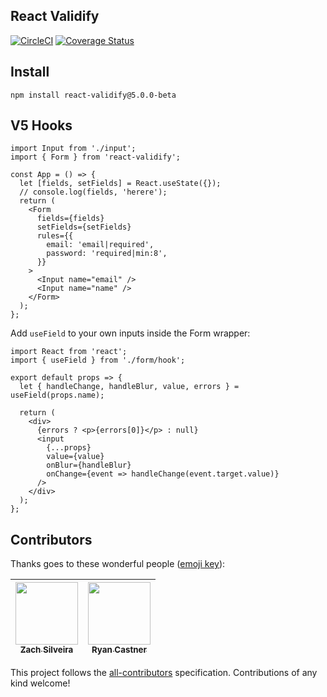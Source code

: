 ## React Validify

[![CircleCI](https://circleci.com/gh/navjobs/validify.svg?style=svg)](https://circleci.com/gh/navjobs/validify)
[![Coverage Status](https://coveralls.io/repos/github/navjobs/validify/badge.svg?branch=master)](https://coveralls.io/github/navjobs/validify?branch=master)

## Install

```
npm install react-validify@5.0.0-beta
```

## V5 Hooks

```
import Input from './input';
import { Form } from 'react-validify';

const App = () => {
  let [fields, setFields] = React.useState({});
  // console.log(fields, 'herere');
  return (
    <Form
      fields={fields}
      setFields={setFields}
      rules={{
        email: 'email|required',
        password: 'required|min:8',
      }}
    >
      <Input name="email" />
      <Input name="name" />
    </Form>
  );
};
```

Add `useField` to your own inputs inside the Form wrapper:

```
import React from 'react';
import { useField } from './form/hook';

export default props => {
  let { handleChange, handleBlur, value, errors } = useField(props.name);

  return (
    <div>
      {errors ? <p>{errors[0]}</p> : null}
      <input
        {...props}
        value={value}
        onBlur={handleBlur}
        onChange={event => handleChange(event.target.value)}
      />
    </div>
  );
};

```

## Contributors

Thanks goes to these wonderful people ([emoji key](https://github.com/kentcdodds/all-contributors#emoji-key)):

<!-- ALL-CONTRIBUTORS-LIST:START - Do not remove or modify this section -->

| [<img src="https://avatars0.githubusercontent.com/u/449136?v=4" width="100px;"/><br /><sub>Zach Silveira</sub>](https://zach.codes)<br /> | [<img src="https://avatars1.githubusercontent.com/u/2430381?v=4" width="100px;"/><br /><sub>Ryan Castner</sub>](http://audiolion.github.io)<br /> |
| :---------------------------------------------------------------------------------------------------------------------------------------: | :-----------------------------------------------------------------------------------------------------------------------------------------------: |


<!-- ALL-CONTRIBUTORS-LIST:END -->

This project follows the [all-contributors](https://github.com/kentcdodds/all-contributors) specification. Contributions of any kind welcome!
